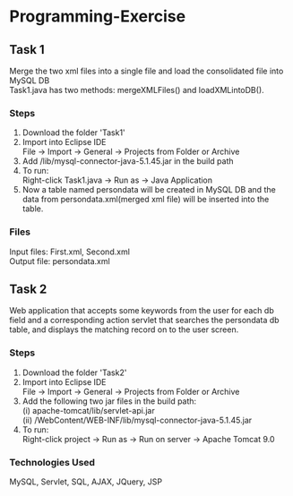 # Programming-Exercise

## Task 1
Merge the two xml files into a single file and load the consolidated file into MySQL DB  
Task1.java has two methods: mergeXMLFiles() and loadXMLintoDB().

### Steps
1. Download the folder 'Task1'
2. Import into Eclipse IDE  
File -> Import -> General -> Projects from Folder or Archive
3. Add /lib/mysql-connector-java-5.1.45.jar in the build path
4. To run:  
Right-click Task1.java -> Run as -> Java Application 
5. Now a table named persondata will be created in MySQL DB and the data from persondata.xml(merged xml file) will be inserted into the table.

### Files
Input files: First.xml, Second.xml  
Output file: persondata.xml

## Task 2
Web application that accepts some keywords from the user for each db field and a corresponding action servlet that searches the persondata db table, and displays the matching record on to the user screen.
### Steps
1. Download the folder 'Task2'
2. Import into Eclipse IDE  
File -> Import -> General -> Projects from Folder or Archive
3. Add the following two jar files in the build path:  
(i) apache-tomcat/lib/servlet-api.jar  
(ii) /WebContent/WEB-INF/lib/mysql-connector-java-5.1.45.jar  
4. To run:  
Right-click project -> Run as -> Run on server -> Apache Tomcat 9.0

### Technologies Used  
MySQL, Servlet, SQL, AJAX, JQuery, JSP
